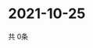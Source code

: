 # 2021-10-25
  共 0条

  <!-- BEGIN -->
  <!-- 最后更新时间Mon Oct 25 2021 06:05:22 GMT+0000 (Coordinated Universal Time) -->
  
  <!-- END -->
  
  